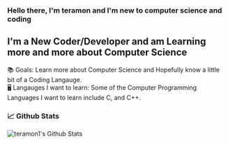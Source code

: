 ### Hello there, I'm teramon and I'm new to computer science and coding

## I'm a New Coder/Developer and am Learning more and more about Computer Science 
📚 Goals: Learn more about Computer Science and Hopefully know a little bit of a Coding Langauge.                                                     
🖥️ Langauges I want to learn: Some of the Computer Programming Languages I want to learn include C, and C++.

### 📈 Github Stats

<img align="left" alt="teramon1's Github Stats" src="https://github-readme-stats.vercel.app/api?username=teramon1&show_icons=true&theme=tokyonight" />
